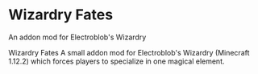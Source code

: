 
# Wizardry Fates
An addon mod for Electroblob's Wizardry

Wizardry Fates A small addon mod for Electroblob's Wizardry (Minecraft 1.12.2) which forces players to specialize in one magical element.